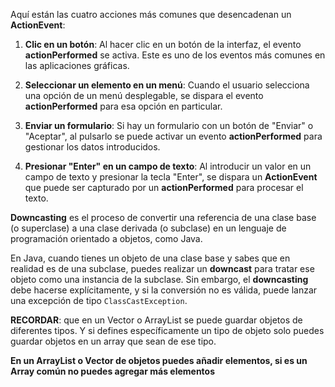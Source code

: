 
Aquí están las cuatro acciones más comunes que desencadenan un **ActionEvent**:

1. **Clic en un botón**: Al hacer clic en un botón de la interfaz, el evento **actionPerformed** se activa. Este es uno de los eventos más comunes en las aplicaciones gráficas.
    
2. **Seleccionar un elemento en un menú**: Cuando el usuario selecciona una opción de un menú desplegable, se dispara el evento **actionPerformed** para esa opción en particular.
    
3. **Enviar un formulario**: Si hay un formulario con un botón de "Enviar" o "Aceptar", al pulsarlo se puede activar un evento **actionPerformed** para gestionar los datos introducidos.
    
4. **Presionar "Enter" en un campo de texto**: Al introducir un valor en un campo de texto y presionar la tecla "Enter", se dispara un **ActionEvent** que puede ser capturado por un **actionPerformed** para procesar el texto.


**Downcasting** es el proceso de convertir una referencia de una clase base (o superclase) a una clase derivada (o subclase) en un lenguaje de programación orientado a objetos, como Java.

En Java, cuando tienes un objeto de una clase base y sabes que en realidad es de una subclase, puedes realizar un **downcast** para tratar ese objeto como una instancia de la subclase. Sin embargo, el **downcasting** debe hacerse explícitamente, y si la conversión no es válida, puede lanzar una excepción de tipo `ClassCastException`.


**RECORDAR**: que en un Vector o ArrayList se puede guardar objetos de diferentes tipos. Y si defines específicamente un tipo de objeto solo puedes guardar objetos en un array que sean de ese tipo.

**En un ArrayList o Vector de objetos puedes añadir elementos, si es un Array común no puedes agregar más elementos**